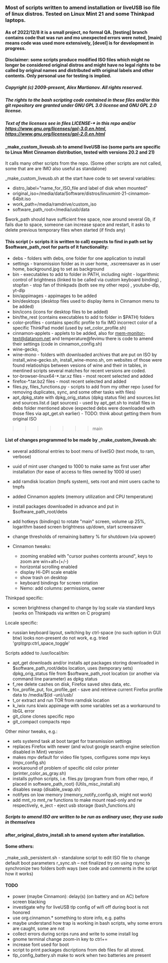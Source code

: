 ﻿### Most of scripts written to amend installation or liveUSB iso file of linux distros. Tested on Linux Mint 21 and some Thinkpad laptops.

#### As of 2022/12/8 it is a small project, no formal QA. [testing] branch contains code that was run and mo unexpected errors were noted, ]main] means code was used more extensively, [devel] is for development in progress.

#### Disclaimer: some scripts produce modified ISO files which might no longer be considered original distros and might have no legal rights to be called by original names and distributed with original labels and other contents. Only personal use for testing is implied. 

##### Copyright (c) 2009-present, Alex Martianov. All rights reserved. 

##### The rights to the bash scripting code contained in these files and/or this git repository are granted under GNU GPL 3.0 license and GNU GPL 2.0 license.
##### Text of the licenses see in files LICENSE-* in this repo and/or https://www.gnu.org/licenses/gpl-3.0.en.html, https://www.gnu.org/licenses/gpl-2.0.en.html

#### _make_custom_liveusb.sh to amend liveUSB iso (some parts are specific to Linux Mint Cinnamon distribution, tested with versions 20.2 and 21)
It calls many other scripts from the repo. 
(Some other scripts are not called, some that are are IMO also useful as standalone)

_make_custom_liveusb.sh at the start have code to set several variables:

- distro_label="name_for_ISO_file and label of disk when mounted"
- original_iso=/media/data/Software/distros/linuxmint-21-cinnamon-64bit.iso
- work_path=/media/ramdrive/custom_iso
- software_path_root=/media/usb/data

$work_path should have sufficient free space, now around several Gb, if fails due to space, someone can increase space and restart, it asks to delete previous temporary files when started (if finds any)

#### This script (+ scripts it is written to call) expects to find in path set by $software_path_root for parts of it functionality:

- debs - folders with debs, one folder for one application to install
- settings - transmission folder as in user home, .xscreensaver as in user home, background.jpg to set as background
- bin - executables to add to folder in PATH, including night - logarithmic control of brightness (linked to be called via custom keyboard binding) , stopfan - stop fan of thinkpads (both see my other repo) , youtube-dlp, yt-dlp
- bin/appimages - appimages to be added 
- bin/desktops (desktop files used to display items in Cinnamon menu to be added)
- bin/icons (icons for desktop files to be added)
- bin/the_rest (contains executables to add to folder in $PATH) folders 
- color-profiles - contains specific profile to fix IMO incorrect color of a specific ThinkPad model (used by set_color_profile.sh)
- cinnamon-applets - applets to be added, also for mem-monitor-text@datanom.net and temperature@fevimu there is code to amend their settings (code in  cinnamon_config.sh)
- wine-gecko,
- wine-mono - folders with downloaded archives that are put on ISO by install_wine-gecko.sh, install_wine-mono.sh, om websites of those were found relatioships between vesions of wine and their in tables, in mentined scripts several matches for recent versions are coded.
- tor-browser-linux64-*.tar.xz files - most recent selected and added
- firefox-*.tar.bz2 files - most recent selected and added
- files.py, files_functions.py - scripts to add from my other repo (used for removing duplicates, sync, and some other tasks with files)
- apt_dpkg_state with dpkg_orig_status (dpkg status file) and sources.list and sources.list.d (apt sources) - used by apt_get.sh to install files in debs folder mentioned above (expected debs were downloaded with those files via apt_get.sh earlier) - TODO: think about getting them from original ISO
>>>>>>> main

#### List of changes programmed to be made by _make_custom_liveusb.sh:

- several additional entries to boot menu of liveISO (text mode, to ram, verbose)
- uuid of mint user changed to 1000 to make same as first user after installation (for ease of access to files owned by 1000 id user)
- add ramdisk location (tmpfs system), sets root and mint users cache to tmpfs
- added Cinnamon applets (memory utilization and CPU temperature)
- install packages downloaded in advance and put in $software_path_root/debs
- add hotkeys (bindings) to rotate "main" screen, volume up 25%, logarithm based screen brightness up/down, start screensaver
- change thresholds of remaining battery % for shutdown (via upower)

- Cinnamon tweaks:
    - zooming enabled with "cursor pushes contents around", keys to zoom are win+alt+(+/-)
    - horizontal scrolling enabled
    - display Hi-DPI scale enable
    - show trash on desktop
    - keyboard bindings for screen rotation
    - Nemo: add columns: permissions, owner

Thinkpad specific: 

- screen brightness changed to change by log scale via standard keys (works on Thinkpads via written on C program)

Locale specific:

- russian keyboard layout, switching by ctrl-space (no such option in GUI btw)   looks non-present do not work, e.g. tried 'grp\tgrp:ctrl_space_toggle'

Scripts added to /usr/local/bin:

- apt_get downloads and/or installs apt packages storing downloaded in $software_path_root/debs location, uses (temporary sets) dpkg_orig_status file from $software_path_root location (or another via command line parameter) as dpkg status
- f_ree delete cashes on disk, Firefox saved sites data, etc.
- fox_profile_put, fox_profile_get - save and retrieve current Firefox profile data to /media/$(id -un)/usb/
- t_or extract and run TOR from ramdisk location
- k_iwix runs kiwix appimage with some variables set as a workaround to libGL error 
- git_clone clones specific repo
- git_compact compacts repo

Other minor tweaks, e.g.:

- sets systemd task at boot target for transmission settings
- replaces Firefox with newer (and w/out google search engine selection disabled in Mint) version
- makes mpv default for video file types, configures some mpv keys (mpv_config.sh)
- workaround of problem of specific old color printer (printer_color_as_gray.sh)
- installs python scripts, i.e. files.py (program from from other repo, if placed in software_path_root) (Utils_misc_install.sh)
- disables swap (disable_swap.sh)
- notifyes on low memory (memory_notify_config.sh, might not work)
- add mnt_ro mnt_rw functions to make mount read-only and rw respectively, e_ject - eject usb storage (bash_functions.sh)

##### Scripts to amend ISO are written to be run as ordinary user, they use sudo in themselves

#### after_original_distro_install.sh to amend system after installation.

#### Some others:

_make_usb_persistent.sh - standalone script to edit ISO file to change default boot parameters
r_sync.sh – not finalized try on using rsync to synchronize two folders both ways (see code and comments in the script how it works)


#### TODO 

- power (maybe Cinnamon): delay(s) (on battery and on AC) before screen blacking
- investigate why for liveUSB tlp config of wifi off during boot is not honored
- use org.cinnamon.* something to store info, e.g. paths
- maybe understand how trap is working in bash scripts, why some errors are caught, some are not
- collect errors during scrips runs and write to some install log
- gnome terminal change zoom-in key to ctrl+=
- increase font used for boot
- script to print packages dscriptions from deb files for all stored.
- tlp_config_battery.sh make to work when two batteries are present

